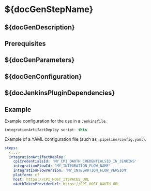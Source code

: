 # ${docGenStepName}

## ${docGenDescription}

## Prerequisites

## ${docGenParameters}

## ${docGenConfiguration}

## ${docJenkinsPluginDependencies}

## Example

Example configuration for the use in a `Jenkinsfile`.

```groovy
integrationArtifactDeploy script: this
```

Example of a YAML configuration file (such as `.pipeline/config.yaml`).

```yaml
steps:
  <...>
  integrationArtifactDeploy:
    cpiCredentialsId: 'MY_CPI_OAUTH_CREDENTIALSID_IN_JENKINS'
    integrationFlowId: 'MY_INTEGRATION_FLOW_NAME'
    integrationFlowVersion: 'MY_INTEGRATION_FLOW_VERSION'
    platform: cf
    host: https://CPI_HOST_ITSPACES_URL
    oAuthTokenProviderUrl: https://CPI_HOST_OAUTH_URL
```

